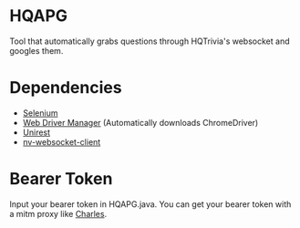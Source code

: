 # HQAPG
Tool that automatically grabs questions through HQTrivia's websocket and googles them. 

# Dependencies
* [Selenium](https://www.seleniumhq.org/)
* [Web Driver Manager](https://github.com/bonigarcia/webdrivermanager) (Automatically downloads ChromeDriver)
* [Unirest](https://github.com/Kong/unirest-java)
* [nv-websocket-client](https://github.com/TakahikoKawasaki/nv-websocket-client)

# Bearer Token
Input your bearer token in HQAPG.java. You can get your bearer token with a mitm proxy like 
[Charles](https://www.charlesproxy.com/). 
